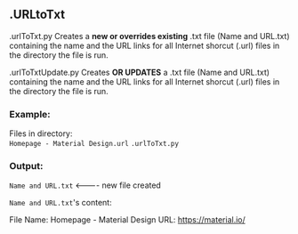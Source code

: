 ## .URLtoTxt

.urlToTxt.py
Creates a **new or overrides existing** .txt file (Name and URL.txt) containing the name and the URL links for all Internet shorcut (.url) files in the directory the file is run.

.urlToTxtUpdate.py
Creates **OR UPDATES** a .txt file (Name and URL.txt) containing the name and the URL links for all Internet shorcut (.url) files in the directory the file is run.

### Example:

Files in directory: <br>
`Homepage - Material Design.url`
`.urlToTxt.py`

### Output:
`Name and URL.txt` <---- new file created

`Name and URL.txt`'s content:

File Name: Homepage - Material Design
URL: https://material.io/
